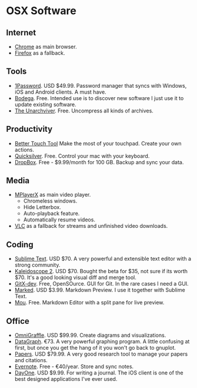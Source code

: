 # OSX Software #

## Internet ##

- [Chrome](https://www.google.com/intl/en/chrome/browser/) as main browser.
- [Firefox](http://www.mozilla.org/en-US/firefox/new/) as a fallback.

## Tools ##

- [1Password](https://agilebits.com/onepassword). USD $49.99. Password manager that syncs with Windows, iOS and Android clients. A must have.
- [Bodega](http://appbodega.com/). Free. Intended use is to discover new software I just use it to update existing software.
- [The Unarchviver](http://wakaba.c3.cx/s/apps/unarchiver.html). Free. Uncompress all kinds of archives.

## Productivity ##

- [Better Touch Tool](http://blog.boastr.net/) Make the most of your touchpad. Create your own actions.
- [Quicksilver](http://qsapp.com/). Free. Control your mac with your keyboard.
- [DropBox](https://www.dropbox.com/). Free - $9.99/month for 100 GB. Backup and sync your data.

## Media ##

- [MPlayerX](http://mplayerx.org/) as main video player.
	- Chromeless windows.
	- Hide Letterbox.
	- Auto-playback feature.
	- Automatically resume videos.
- [VLC](http://www.videolan.org/) as a fallback for streams and unfinished video downloads.

## Coding ##

- [Sublime Text](http://www.sublimetext.com/). USD $70. A very powerful and extensible text editor with a strong community.
- [Kaleidoscope 2](http://www.kaleidoscopeapp.com/). USD $70. Bought the beta for $35, not sure if its worth $70. It's a good looking visual diff and merge tool.
- [GitX-dev](http://rowanj.github.com/gitx/). Free, OpenSOurce. GUI for Git. In the rare cases I need a GUI.
- [Marked](http://markedapp.com/). USD $3.99. Markdown Preview. I use it together with Sublime Text.
- [Mou](http://mouapp.com/). Free. Markdown Editor with a split pane for live preview.

## Office ##

- [OmniGraffle](http://www.omnigroup.com/products/omnigraffle/). USD $99.99. Create diagrams and visualizations.
- [DataGraph](http://www.visualdatatools.com/DataGraph/). €73. A very powerful graphing program. A little confusing at first, but once you get the hang of it you won't go back to gnuplot.
- [Papers](http://www.mekentosj.com/papers/). USD $79.99. A very good research tool to manage your papers and citations.
- [Evernote](http://evernote.com/). Free - €40/year. Store and sync notes.
- [DayOne](http://dayoneapp.com/). USD $9.99. For writing a journal. The iOS client is one of the best designed applications I've ever used.
